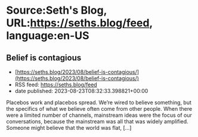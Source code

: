 # Source:Seth's Blog, URL:https://seths.blog/feed, language:en-US

## Belief is contagious
 - [https://seths.blog/2023/08/belief-is-contagious/](https://seths.blog/2023/08/belief-is-contagious/)
 - RSS feed: https://seths.blog/feed
 - date published: 2023-08-23T08:32:33.398821+00:00

Placebos work and placebos spread. We&#8217;re wired to believe something, but the specifics of what we believe often come from other people. When there were a limited number of channels, mainstream ideas were the focus of our conversations, because the mainstream was all that was widely amplified. Someone might believe that the world was flat, [&#8230;]

